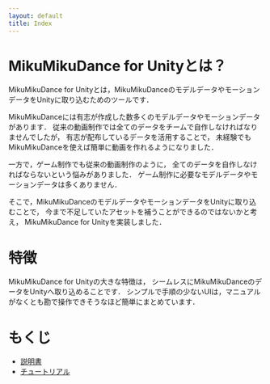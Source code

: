 ```yaml
---
layout: default
title: Index
---
```


MikuMikuDance for Unityとは？
===========

MikuMikuDance for Unityとは，MikuMikuDanceのモデルデータやモーションデータをUnityに取り込むためのツールです．

MikuMikuDanceには有志が作成した数多くのモデルデータやモーションデータがあります．
従来の動画制作では全てのデータをチームで自作しなければなりませんでしたが，
有志が配布しているデータを活用することで，
未経験でもMikuMikuDanceを使えば簡単に動画を作れるようになりました．

一方で，ゲーム制作でも従来の動画制作のように，
全てのデータを自作しなければならないという悩みがありました．
ゲーム制作に必要なモデルデータやモーションデータは多くありません．

そこで，MikuMikuDanceのモデルデータやモーションデータをUnityに取り込むことで，
今まで不足していたアセットを補うことができるのではないかと考え，
MikuMikuDance for Unityを実装しました．

# 特徴
MikuMikuDance for Unityの大きな特徴は，
シームレスにMikuMikuDanceのデータをUnityへ取り込めることです．
シンプルで手順の少ないUIは，マニュアルがなくとも勘で操作できそうなほど簡単にまとめています．



# もくじ
* [説明書](howto.html)
* [チュートリアル](tutorial.html)